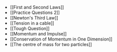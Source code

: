 - [[First and Second Laws]]
- [[Practice Questions 2]]
- [[Newton's Third Law]]
- [[Tension in a cable]]
- [[Tough Question]]
- [[Momentum and Impulse]]
- [[Conservation of Momentum in One Dimension]]
- [[The centre of mass for two particles]]